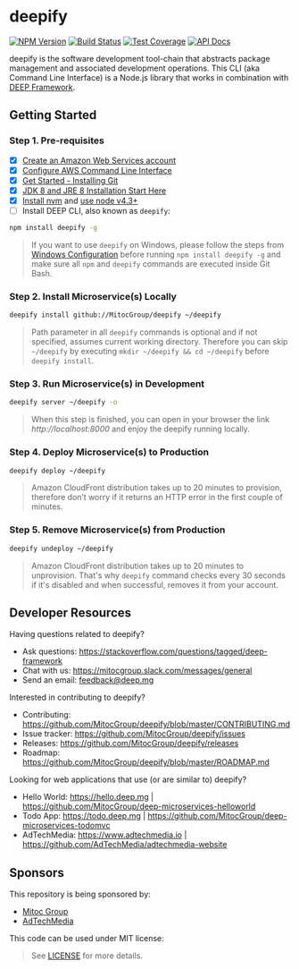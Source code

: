 deepify
=======

[![NPM Version](https://img.shields.io/npm/v/deepify.svg)](https://npmjs.org/package/deepify)
[![Build Status](https://travis-ci.com/MitocGroup/deepify.svg?token=K6deyi9kwkfxRyXwcv6c)](https://travis-ci.com/MitocGroup/deepify)
[![Test Coverage](https://codeclimate.com/repos/5789fd9d3a2d0a0071006513/badges/0980d55f79fcea2032a7/coverage.svg)](https://codeclimate.com/repos/5789fd9d3a2d0a0071006513/coverage)
[![API Docs](http://docs.deep.mg/badge.svg)](http://docs.deep.mg)

deepify is the software development tool-chain that abstracts package management and associated development operations. This CLI (aka 
Command Line Interface) is a Node.js library that works in combination with [DEEP Framework](https://github.com/MitocGroup/deep-framework).


## Getting Started

### Step 1. Pre-requisites

- [x] [Create an Amazon Web Services account](https://www.youtube.com/watch?v=WviHsoz8yHk)
- [x] [Configure AWS Command Line Interface](https://docs.aws.amazon.com/cli/latest/userguide/cli-chap-getting-started.html)
- [x] [Get Started - Installing Git](https://git-scm.com/book/en/v2/Getting-Started-Installing-Git)
- [x] [JDK 8 and JRE 8 Installation Start Here](https://docs.oracle.com/javase/8/docs/technotes/guides/install/install_overview.html)
- [x] [Install nvm](https://github.com/creationix/nvm#install-script) and [use node v4.3+](https://github.com/creationix/nvm#usage)
- [ ] Install DEEP CLI, also known as `deepify`:

```bash
npm install deepify -g
```

> If you want to use `deepify` on Windows, please follow the steps from
[Windows Configuration](https://github.com/MitocGroup/deep-framework/blob/master/docs/windows.md)
before running `npm install deepify -g` and make sure all `npm` and `deepify` commands are executed
inside Git Bash.

### Step 2. Install Microservice(s) Locally

```bash
deepify install github://MitocGroup/deepify ~/deepify
```

> Path parameter in all `deepify` commands is optional and if not specified, assumes current
working directory. Therefore you can skip `~/deepify` by executing
`mkdir ~/deepify && cd ~/deepify` before `deepify install`.

### Step 3. Run Microservice(s) in Development

```bash
deepify server ~/deepify -o
```

> When this step is finished, you can open in your browser the link *http://localhost:8000*
and enjoy the deepify running locally.

### Step 4. Deploy Microservice(s) to Production

```bash
deepify deploy ~/deepify
```

> Amazon CloudFront distribution takes up to 20 minutes to provision, therefore don’t worry
if it returns an HTTP error in the first couple of minutes.

### Step 5. Remove Microservice(s) from Production

```bash
deepify undeploy ~/deepify
```

> Amazon CloudFront distribution takes up to 20 minutes to unprovision. That's why `deepify`
command checks every 30 seconds if it's disabled and when successful, removes it from your account.


## Developer Resources

Having questions related to deepify?

- Ask questions: https://stackoverflow.com/questions/tagged/deep-framework
- Chat with us: https://mitocgroup.slack.com/messages/general
- Send an email: feedback@deep.mg

Interested in contributing to deepify?

- Contributing: https://github.com/MitocGroup/deepify/blob/master/CONTRIBUTING.md
- Issue tracker: https://github.com/MitocGroup/deepify/issues
- Releases: https://github.com/MitocGroup/deepify/releases
- Roadmap: https://github.com/MitocGroup/deepify/blob/master/ROADMAP.md

Looking for web applications that use (or are similar to) deepify?

- Hello World: https://hello.deep.mg | https://github.com/MitocGroup/deep-microservices-helloworld
- Todo App: https://todo.deep.mg | https://github.com/MitocGroup/deep-microservices-todomvc
- AdTechMedia: https://www.adtechmedia.io | https://github.com/AdTechMedia/adtechmedia-website


## Sponsors

This repository is being sponsored by:
- [Mitoc Group](https://www.mitocgroup.com)
- [AdTechMedia](https://www.adtechmedia.io)

This code can be used under MIT license:
> See [LICENSE](https://github.com/MitocGroup/deepify/blob/master/LICENSE) for more details.
